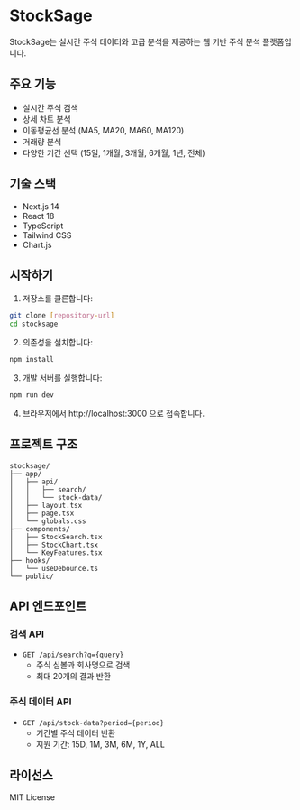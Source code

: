 # StockSage

StockSage는 실시간 주식 데이터와 고급 분석을 제공하는 웹 기반 주식 분석 플랫폼입니다.

## 주요 기능

- 실시간 주식 검색
- 상세 차트 분석
- 이동평균선 분석 (MA5, MA20, MA60, MA120)
- 거래량 분석
- 다양한 기간 선택 (15일, 1개월, 3개월, 6개월, 1년, 전체)

## 기술 스택

- Next.js 14
- React 18
- TypeScript
- Tailwind CSS
- Chart.js

## 시작하기

1. 저장소를 클론합니다:
```bash
git clone [repository-url]
cd stocksage
```

2. 의존성을 설치합니다:
```bash
npm install
```

3. 개발 서버를 실행합니다:
```bash
npm run dev
```

4. 브라우저에서 http://localhost:3000 으로 접속합니다.

## 프로젝트 구조

```
stocksage/
├── app/
│   ├── api/
│   │   ├── search/
│   │   └── stock-data/
│   ├── layout.tsx
│   ├── page.tsx
│   └── globals.css
├── components/
│   ├── StockSearch.tsx
│   ├── StockChart.tsx
│   └── KeyFeatures.tsx
├── hooks/
│   └── useDebounce.ts
└── public/
```

## API 엔드포인트

### 검색 API
- `GET /api/search?q={query}`
  - 주식 심볼과 회사명으로 검색
  - 최대 20개의 결과 반환

### 주식 데이터 API
- `GET /api/stock-data?period={period}`
  - 기간별 주식 데이터 반환
  - 지원 기간: 15D, 1M, 3M, 6M, 1Y, ALL

## 라이선스

MIT License 